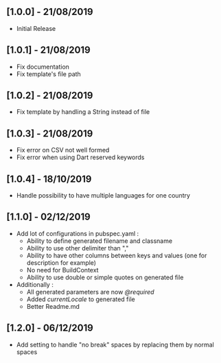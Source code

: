 ## [1.0.0] - 21/08/2019

* Initial Release

## [1.0.1] - 21/08/2019

* Fix documentation
* Fix template's file path

## [1.0.2] - 21/08/2019

* Fix template by handling a String instead of file

## [1.0.3] - 21/08/2019

* Fix error on CSV not well formed
* Fix error when using Dart reserved keywords

## [1.0.4] - 18/10/2019

* Handle possibility to have multiple languages for one country

## [1.1.0] - 02/12/2019  
  
* Add lot of configurations in pubspec.yaml :  
	* Ability to define generated filename and classname
	* Ability to use other delimiter than ","
	* Ability to have other columns between keys and values (one for description for example)
	* No need for BuildContext
	* Ability to use double or simple quotes on generated file
* Additionally :
	* All generated parameters are now *@required*
	* Added *currentLocale* to generated file
	* Better Readme.md

## [1.2.0] - 06/12/2019 

* Add setting to handle "no break" spaces by replacing them by normal spaces